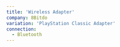```yaml
---
title: 'Wireless Adapter'
company: 8Bitdo
variation: 'PlayStation Classic Adapter'
connection:
  - Bluetooth
---
```

